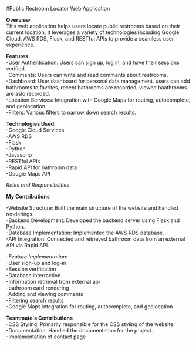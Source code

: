 #Public Restroom Locator Web Application  

**Overview**  
This web application helps users locate public restrooms based on their current location. It leverages a variety of technologies including Google Cloud, AWS RDS, Flask, and RESTful APIs to provide a seamless user experience.  
   
**Features**  
-User Authentication: Users can sign up, log in, and have their sessions verified.  
-Comments: Users can write and read comments about restrooms.  
-Dashboard: User dashboard for personal data management. users can add bathrooms to favrites, recent bathrooms are recorded, viewed baathrooms are aslo recorded.  
-Location Services: Integration with Google Maps for routing, autocomplete, and geolocation.  
-Filters: Various filters to narrow down search results.  
   
**Technologies Used**  
-Google Cloud Services  
-AWS RDS  
-Flask  
-Python  
-Javascrip  
-RESTful APIs  
-Rapid API for bathroom data  
-Google Maps API  
   
*Roles and Responsibilities*  
   
**My Contributions**  

-Website Structure: Built the main structure of the website and handled renderings.  
-Backend Development: Developed the backend server using Flask and Python.  
-Database Implementation: Implemented the AWS RDS database.  
-API Integration: Connected and retrieved bathroom data from an external API via Rapid API.  

-*Feature Implementation*:  
-User sign-up and log-in  
-Session verification  
-Database interraction  
-Information retrieval from external api  
-bathroom card rendering  
-Adding and viewing comments  
-Filtering search results  
-Google Maps integration for routing, autocomplete, and geolocation  

**Teammate's Contributions**  
-CSS Styling: Primarily responsible for the CSS styling of the website.  
-Documentation: Handled the documentation for the project.  
-Implementation of contact page  
